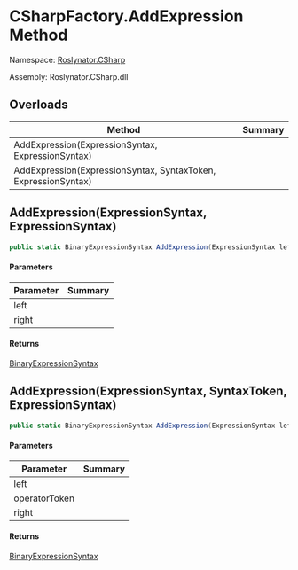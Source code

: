 # CSharpFactory\.AddExpression Method

Namespace: [Roslynator.CSharp](../../README.md)

Assembly: Roslynator\.CSharp\.dll

## Overloads

| Method | Summary |
| ------ | ------- |
| AddExpression\(ExpressionSyntax, ExpressionSyntax\) | |
| AddExpression\(ExpressionSyntax, SyntaxToken, ExpressionSyntax\) | |

## AddExpression\(ExpressionSyntax, ExpressionSyntax\)

```csharp
public static BinaryExpressionSyntax AddExpression(ExpressionSyntax left, ExpressionSyntax right)
```

#### Parameters

| Parameter | Summary |
| --------- | ------- |
| left | |
| right | |

#### Returns

[BinaryExpressionSyntax](https://docs.microsoft.com/en-us/dotnet/api/microsoft.codeanalysis.csharp.syntax.binaryexpressionsyntax)


## AddExpression\(ExpressionSyntax, SyntaxToken, ExpressionSyntax\)

```csharp
public static BinaryExpressionSyntax AddExpression(ExpressionSyntax left, SyntaxToken operatorToken, ExpressionSyntax right)
```

#### Parameters

| Parameter | Summary |
| --------- | ------- |
| left | |
| operatorToken | |
| right | |

#### Returns

[BinaryExpressionSyntax](https://docs.microsoft.com/en-us/dotnet/api/microsoft.codeanalysis.csharp.syntax.binaryexpressionsyntax)


